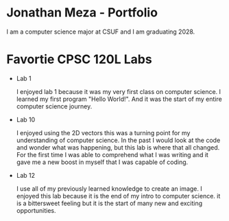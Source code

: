 # Jonathan Meza - Portfolio 

I am a computer science major at CSUF and I am graduating 2028. 

# Favortie CPSC 120L Labs 

* Lab 1

    I enjoyed lab 1 because it was my very first class on computer science. I learned my first program "Hello World!". And it was the start of my entire computer science journey.

* Lab 10 

    I enjoyed using the 2D vectors this was a turning point for my understanding of computer science. In the past I would look at the code and wonder what was happening, but this lab is where that all changed. For the first time I was able to comprehend what I was writing and it gave me a new boost in myself that I was capable of coding. 


* Lab 12 

    I use all of my previously learned knowledge to create an image. I enjoyed this lab because it is the end of my intro to computer science. it is a bittersweet feeling but it is the start of many new and exciting opportunities. 